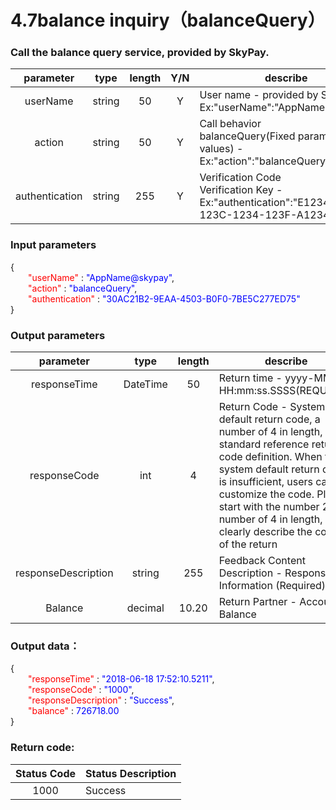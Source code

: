 # 4.7balance inquiry（balanceQuery）

### Call the balance query service, provided by SkyPay.

| parameter                        |    type     | length   |Y/N |describe|
| :-------------------------: | :-----------: |:-----:|:---:|--------------------------------|   
|userName |string|50|Y|User name - provided by SkyPay - Ex:"userName":"AppName@skypay"|
|action|string|50|Y|Call behavior<br>balanceQuery(Fixed parameter values) - Ex:"action":"balanceQuery"|
|authentication |string |255|Y|Verification Code <br> Verification Key - Ex:"authentication":"E1234567-123C-1234-123F-A12345670"|

### Input parameters

{<br>
    <font color=red>&ensp;&ensp;&ensp;&ensp;"userName"</font> : <font color=blue>"AppName@skypay"</font>,<br>
    <font color=red>&ensp;&ensp;&ensp;&ensp;"action"</font> : <font color=blue>"balanceQuery"</font>,<br>
    <font color=red>&ensp;&ensp;&ensp;&ensp;"authentication"</font> : <font color=blue>"30AC21B2-9EAA-4503-B0F0-7BE5C277ED75"</font><br>
}


### Output parameters
| parameter                        |    type     | length   |describe|
| :-------------------------: | :-----------: |:-----:|--------------------------------|   
|responseTime|DateTime|50|Return time - yyyy-MM-dd HH:mm:ss.SSSS(REQUIRED)|
|responseCode  |int|4|Return Code - System default return code, a number of 4 in length, standard reference return code definition. When the system default return code is insufficient, users can customize the code. Please start with the number 2, a number of 4 in length, and clearly describe the content of the return|
|responseDescription|string|255|Feedback Content Description - Response Information (Required)|
|Balance |decimal|10.20|Return Partner - Account Balance|

### Output data：

{<br>
    <font color=red>&ensp;&ensp;&ensp;&ensp;"responseTime"</font> : <font color=blue>"2018-06-18 17:52:10.5211"</font>,<br>
    <font color=red>&ensp;&ensp;&ensp;&ensp;"responseCode"</font> : <font color=blue>"1000"</font>,<br>
    <font color=red>&ensp;&ensp;&ensp;&ensp;"responseDescription"</font> : <font color=blue>"Success"</font>,<br>
    <font color=red>&ensp;&ensp;&ensp;&ensp;"balance"</font> : <font color=blue>726718.00</font><br>
}


### Return code:

| Status  Code                     |   Status Description    | 
| :-------------------------: | :----------- |
|1000 |Success|